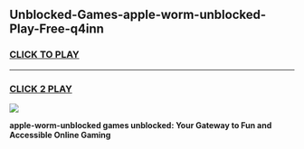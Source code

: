 
## Unblocked-Games-apple-worm-unblocked-Play-Free-q4inn
<h3>
<a href="https://premium76.site?title=apple-worm-unblocked&ref=23A">CLICK TO PLAY</a></h3>
<hr>

<h3>
<a href="https://premium76.site?title=apple-worm-unblocked&ref=23A">CLICK 2 PLAY</a>
  
</h3>

<a href="https://premium76.site?title=apple-worm-unblocked&ref=23A"><img src="https://clearcache.store/games.png"></a>


**apple-worm-unblocked games unblocked: Your Gateway to Fun and Accessible Online Gaming**
